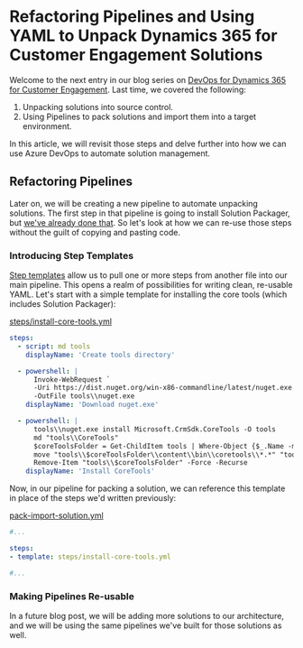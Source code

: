 # Refactoring Pipelines and Using YAML to Unpack Dynamics 365 for Customer Engagement Solutions

Welcome to the next entry in our blog series on [DevOps for Dynamics 365 for Customer Engagement](https://blogs.msdn.microsoft.com/crminthefield/2019/02/27/introduction-to-devops-for-dynamics-365-customer-engagement-using-yaml-based-azure-pipelines/). Last time, we covered the following:

1. Unpacking solutions into source control.
2. Using Pipelines to pack solutions and import them into a target environment.

In this article, we will revisit those steps and delve further into how we can use Azure DevOps to automate solution management.

## Refactoring Pipelines

Later on, we will be creating a new pipeline to automate unpacking solutions. The first step in that pipeline is going to install Solution Packager, but [we've already done that](https://blogs.msdn.microsoft.com/crminthefield/2019/02/27/introduction-to-devops-for-dynamics-365-customer-engagement-using-yaml-based-azure-pipelines/#download-and-install-solution-packager). So let's look at how we can re-use those steps without the guilt of copying and pasting code.

### Introducing Step Templates

[Step templates](https://docs.microsoft.com/en-us/azure/devops/pipelines/yaml-schema?view=azure-devops&tabs=schema#step-template) allow us to pull one or more steps from another file into our main pipeline. This opens a realm of possibilities for writing clean, re-usable YAML. Let's start with a simple template for installing the core tools (which includes Solution Packager):


[steps/install-core-tools.yml](https://github.com/tyler-hogsett-microsoft/D365-CE-DevOps-Tutorial/blob/master/Lesson-2/steps/install-core-tools.yml)
```YAML
steps:
  - script: md tools
    displayName: 'Create tools directory'

  - powershell: |
      Invoke-WebRequest `
      -Uri https://dist.nuget.org/win-x86-commandline/latest/nuget.exe `
      -OutFile tools\\nuget.exe
    displayName: 'Download nuget.exe'

  - powershell: |
      tools\\nuget.exe install Microsoft.CrmSdk.CoreTools -O tools
      md "tools\\CoreTools"
      $coreToolsFolder = Get-ChildItem tools | Where-Object {$_.Name -match 'Microsoft.CrmSdk.CoreTools.'}
      move "tools\\$coreToolsFolder\\content\\bin\\coretools\\*.*" "tools\\CoreTools"
      Remove-Item "tools\\$coreToolsFolder" -Force -Recurse
    displayName: 'Install CoreTools'
```

Now, in our pipeline for packing a solution, we can reference this template in place of the steps we'd written previously:

[pack-import-solution.yml](https://github.com/tyler-hogsett-microsoft/D365-CE-DevOps-Tutorial/blob/master/Lesson-2/pack-import-solution.yml)
```YAML
#...

steps:
- template: steps/install-core-tools.yml

#...
```

### Making Pipelines Re-usable

In a future blog post, we will be adding more solutions to our architecture, and we will be using the same pipelines we've built for those solutions as well.